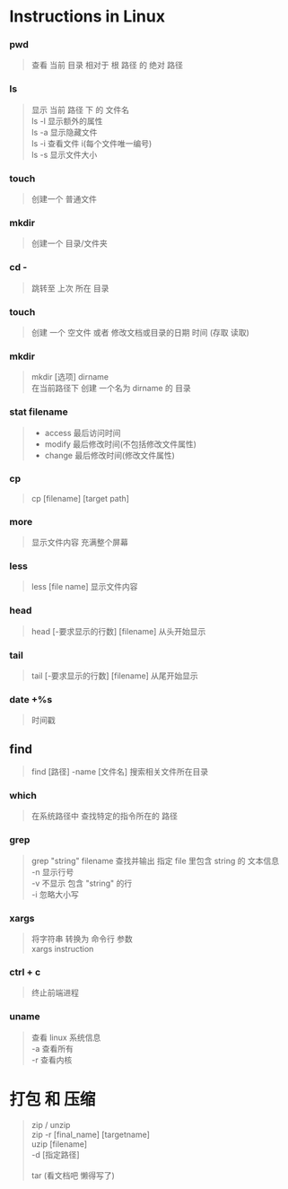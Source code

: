 # Instructions in Linux


### pwd 

> 查看 当前 目录 相对于 根 路径 的 绝对 路径<br/>
### ls 

> 显示 当前 路径 下 的 文件名 <br/>
> ls -l 显示额外的属性 <br/>
> ls -a 显示隐藏文件 <br/>
> ls -i 查看文件 i(每个文件唯一编号) <br/> 
> ls -s 显示文件大小 <br/>
### touch 

> 创建一个 普通文件 <br/>
### mkdir
> 创建一个 目录/文件夹 <br/>

### cd - 
> 跳转至 上次 所在 目录 <br>

### touch 
> 创建 一个 空文件 或者 修改文档或目录的日期 时间 (存取 读取) <br>

### mkdir
> mkdir [选项] dirname <br>
> 在当前路径下 创建 一个名为 dirname 的 目录 <br>


### stat filename
> * access 最后访问时间 <br>
> * modify 最后修改时间(不包括修改文件属性) <br>
> * change 最后修改时间(修改文件属性) <br>


### cp 
> cp [filename] [target path] <br>

### more
> 显示文件内容 充满整个屏幕 <br>

### less
> less [file name] 显示文件内容<br>

### head
> head \[-要求显示的行数\] \[filename\] 从头开始显示 <br>

### tail 
>tail \[-要求显示的行数\] \[filename\] 从尾开始显示 <br>

### date +%s 
> 时间戳 <br>

## find 
> find \[路径\] -name \[文件名\] 搜索相关文件所在目录 <br>

### which 
> 在系统路径中 查找特定的指令所在的 路径

### grep
> grep "string" filename 查找并输出 指定 file 里包含 string 的 文本信息 <br>
> -n 显示行号 <br>
> -v 不显示 包含 "string" 的行 <br>
> -i 忽略大小写 <br>


### xargs
> 将字符串 转换为 命令行 参数 <br>
> xargs instruction <br>

### ctrl + c
> 终止前端进程 <br>

### uname 
> 查看 linux 系统信息 <br>
>  -a 查看所有 <br> 
> -r 查看内核 <br>


# 打包 和 压缩
> zip / unzip <br>
> zip -r \[final_name\] \[targetname\] <br>
> uzip \[filename\] <br>
> -d \[指定路径\] <br>
> <br>
> tar (看文档吧 懒得写了) 





